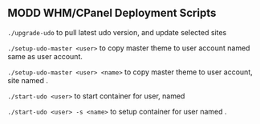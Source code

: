 MODD WHM/CPanel Deployment Scripts
-

`./upgrade-udo` to pull latest udo version, and update selected sites

`./setup-udo-master <user>` to copy master theme to user account named same as user account.

`./setup-udo-master <user> <name>` to copy master theme to user account, site named <name>.

`./start-udo <user>` to start container for user, named <user>

`./start-udo <user> -s <name>` to setup container for user named <name>.
